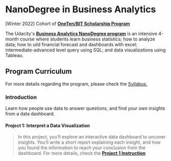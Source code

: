 # NanoDegree in Business Analytics

[Winter 2022] Cohort of **[OneTen/BIT Scholarship Program](https://www.udacity.com/scholarships/oneten-bit-scholarship)**

The Udacity's **[Business Analytics NanoDegree program](https://www.udacity.com/course/business-analytics-nanodegree--nd098)** is an intensive 4-month course where students learn business statistics; how to analyze data; how to uild financial forecast and dashboards with excel; intermediate-advanced level query using SQL; and data visualizations using Tableau.


## Program Curriculum

For more details regarding the program, please check the [Syllabus.](Business-Analytics-Nanodegree-Program-Syllabus-2.0.pdf)

### Introduction
Learn how people use data to answer questions, and find your own insights from a data dashboard.

#### Project 1: Interpret a Data Visualization
>In this project, you’ll explore an interactive data dashboard to uncover insights. You’ll write a short report explaining each insight, and how you found the information to reach your conclusion from the dashboard.
For more details, check the **[Project 1 Instruction](https://github.com/Hishamdmacaraya/NanoDegree-Business-Analytics/new/main/Project-1-Data-Visualization-Interpretation)**
